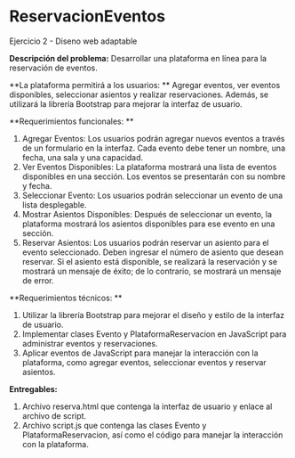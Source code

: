 # ReservacionEventos
Ejercicio 2 - Diseno web adaptable

**Descripción del problema:** 
Desarrollar una plataforma en línea para la reservación de eventos. 

**La plataforma permitirá a los usuarios: **
Agregar eventos, ver eventos disponibles, seleccionar asientos y realizar reservaciones. 
Además, se utilizará la librería Bootstrap para mejorar la interfaz de usuario.

**Requerimientos funcionales: **
1. Agregar Eventos: Los usuarios podrán agregar nuevos eventos a través de un formulario en la 
interfaz. Cada evento debe tener un nombre, una fecha, una sala y una capacidad. 
2. Ver Eventos Disponibles: La plataforma mostrará una lista de eventos disponibles en una 
sección. Los eventos se presentarán con su nombre y fecha. 
3. Seleccionar Evento: Los usuarios podrán seleccionar un evento de una lista desplegable. 
4. Mostrar Asientos Disponibles: Después de seleccionar un evento, la plataforma mostrará los 
asientos disponibles para ese evento en una sección. 
5. Reservar Asientos: Los usuarios podrán reservar un asiento para el evento seleccionado. Deben 
ingresar el número de asiento que desean reservar. Si el asiento está disponible, se realizará la 
reservación y se mostrará un mensaje de éxito; de lo contrario, se mostrará un mensaje de error.

**Requerimientos técnicos: **
1. Utilizar la librería Bootstrap para mejorar el diseño y estilo de la interfaz de usuario. 
2. Implementar clases Evento y PlataformaReservacion en JavaScript para administrar eventos y 
reservaciones. 
3. Aplicar eventos de JavaScript para manejar la interacción con la plataforma, como agregar 
eventos, seleccionar eventos y reservar asientos.

**Entregables:** 
1. Archivo reserva.html que contenga la interfaz de usuario y enlace al archivo de script. 
2. Archivo script.js que contenga las clases Evento y PlataformaReservacion, así como el código para 
manejar la interacción con la plataforma.
